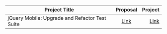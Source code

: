 | Project Title      |  Proposal          | Project  |
| ------------- |:-------------:| -----:|
|jQuery Mobile: Upgrade and Refactor Test Suite	 | [Link](https://docs.google.com/document/d/16xIbGHdqmJExXlksMso--rOecZ34j0-iVskw9gUK3P8/edit) | [Link](https://www.google-melange.com/archive/gsoc/2015/orgs/jquery/projects/apsdehal.html) |

